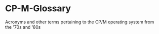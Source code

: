 # CP-M-Glossary
Acronyms and other terms pertaining to the CP/M operating system from the '70s and '80s

